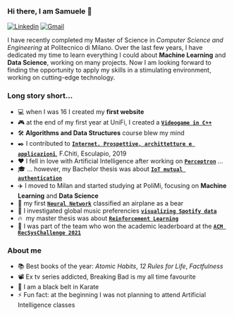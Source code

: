 ### Hi there, I am Samuele 👋

[![Linkedin](https://img.shields.io/badge/LinkedIn-0077B5?style=flat&logo=linkedin&logoColor=white)](https://www.linkedin.com/in/metasamuele/)
[![Gmail](https://img.shields.io/badge/Gmail-D14836?style=flat&logo=gmail&logoColor=white)](mailto:metasamuele@gmail.com)

I have recently completed my Master of Science in *Computer Science and Engineering* at Politecnico di Milano. Over the last few years, I have dedicated my time to learn everything I could about **Machine Learning** and **Data Science**, working on many projects. Now I am looking forward to finding the opportunity to apply my skills in a stimulating environment, working on cutting-edge technology. 

### Long story short...

* :computer: when I was 16 I created my **first website**
* :video_game: at the end of my first year at UniFi, I created a **[`Videogame in C++`](https://github.com/SamueleMeta/videogame-cpp)**
* :hammer_and_wrench: **Algorithms and Data Structures** course blew my mind
* :black_nib: I contributed to **[`Internet. Prospettive, archittetture e applicazioni`](https://www.amazon.it/Internet-Prospettive-architetture-applicazioni-Francesco/dp/8893851105)**, F.Chiti, Esculapio, 2019
* :hearts: I fell in love with Artificial Intelligence after working on **[`Perceptron`](https://github.com/SamueleMeta/perceptron-text-classification)** ... 
* :mortar_board: ... however, my Bachelor thesis was about **[`IoT mutual authentication`](https://github.com/SamueleMeta/iot-mutual-authentication)** 
* :airplane: I moved to Milan and started studying at PoliMi, focusing on **Machine Learning** and **Data Science**
* :bear: my first **[`Neural Network`](https://github.com/SamueleMeta/deep-learning)** classified an airplane as a bear
* :musical_note: I investigated global music preferencies **[`visualizing Spotify data`](https://github.com/SamueleMeta/spotify-hits-analysis)**
* :fire: &nbsp;my master thesis was about **[`Reinforcement Learning`](https://www.politesi.polimi.it/handle/10589/177324)**
* :1st_place_medal: I was part of the team who won the academic leaderboard at the **[`ACM RecSysChallenge 2021`](https://github.com/SamueleMeta/recsys-challenge-2021-twitter)**


### About me

* :books: Best books of the year: _Atomic Habits_, _12 Rules for Life_, _Factfulness_
* :film_projector: Ex tv series addicted, Breaking Bad is my all time favourite
* :muscle: I am a black belt in Karate
* :zap: Fun fact: at the beginning I was not planning to attend Artificial Intelligence classes
